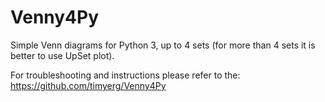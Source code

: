 # Venny4Py
Simple Venn diagrams for Python 3, up to 4 sets (for more than 4 sets it is better to use UpSet plot).

For troubleshooting and instructions please refer to the: https://github.com/timyerg/Venny4Py

